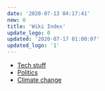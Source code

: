 ```yaml
---
date: '2020-07-13 04:17:41'
new: 0
title: 'Wiki Index'
update_logo: 0
updated: '2020-07-17 01:00:07'
updated_logo: '1'
---
```

* [Tech stuff](/Tech-stuff)
* [Politics](/Politics)
* [Climate change](/Climate-change)

